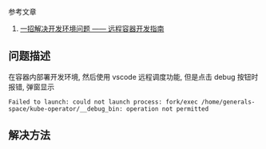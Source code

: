 参考文章

1. [一招解决开发环境问题 —— 远程容器开发指南](https://zhuanlan.zhihu.com/p/568538566)

## 问题描述

在容器内部署开发环境, 然后使用 vscode 远程调度功能, 但是点击 debug 按钮时报错, 弹窗显示

```
Failed to launch: could not launch process: fork/exec /home/generals-space/kube-operator/__debug_bin: operation not permitted
```

## 解决方法

